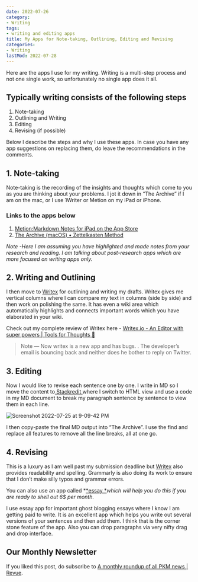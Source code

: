 ```yaml
---
date: 2022-07-26
category:
- Writing
tags:
- writing and editing apps
title: My Apps for Note-taking, Outlining, Editing and Revising
categories:
- Writing
lastMod: 2022-07-28
---
```

Here are the apps I use for my writing. Writing is a multi-step process and not one single work, so unfortunately no single app does it all.

## Typically writing consists of the following steps

1. Note-taking
2. Outlining and Writing
3. Editing
4. Revising (if possible)

Below I describe the steps and why I use these apps. In case you have any app suggestions on replacing them, do leave the recommendations in the comments.

## 1. Note-taking

Note-taking is the recording of the insights and thoughts which come to you as you are thinking about your problems. I jot it down in “The Archive” if I am on the mac, or I use 1Writer or Metion on my iPad or iPhone.

### Links to the apps below

1. [Metion:Markdown Notes for iPad on the App Store](https://apps.apple.com/us/app/metion-markdown-notes-for-ipad/id1530965242)
2. [The Archive (macOS) • Zettelkasten Method](https://zettelkasten.de/the-archive/)

*Note -Here I am assuming you have highlighted and made notes from your research and reading. I am talking about post-research apps which are more focused on writing apps only.*

## 2. Writing and Outlining

I then move to [Writex](https://writex.io/) for outlining and writing my drafts. Writex gives me vertical columns where I can compare my text in columns (side by side) and then work on polishing the same. It has even a wiki area which automatically highlights and connects important words which you have elaborated in your wiki.

Check out my complete review of Writex here - [Writex.io - An Editor with super powers | Tools for Thoughts 💭](https://www.toolsforthoughts.com/page/writex.io-an-editor-with-super-powers/)

> Note — Now writex is a new app and has bugs. . The developer’s email is bouncing back and neither does he bother to reply on Twitter.

## 3. Editing

Now I would like to revise each sentence one by one. I write in MD so I move the content to[ Stackredit ](https://stackedit.io/)where I switch to HTML view and use a code in my MD document to break my paragraph sentence by sentence to view them in each line.

![Screenshot 2022-07-25 at 9-09-42 PM](https://mataroa.blog/images/07cf8002.png)

I then copy-paste the final MD output into “The Archive”. I use the find and replace all features to remove all the line breaks, all at one go.



## 4. Revising

This is a luxury as I am well past my submission deadline but [Writex](https://writex.io/) also provides readability and spelling. Grammarly is also doing its work to ensure that I don’t make silly typos and grammar errors.

You can also use an app called *[*essay *](https://essay.app/)*which will help you do this if you are ready to shell out 6$ per month.*

I use essay app for important ghost blogging essays where I know I am getting paid to write. It is an excellent app which helps you write out several versions of your sentences and then add them. I think that is the corner stone feature of the app. Also you can drop paragraphs via very nifty drag and drop interface.



## Our Monthly Newsletter

If you liked this post, do subscribe to  [A monthly roundup of all PKM news | Revue](https://www.getrevue.co/profile/pkmone).
